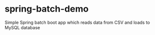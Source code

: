 # spring-batch-demo
Simple Spring batch boot app which reads data from CSV and loads to MySQL database
